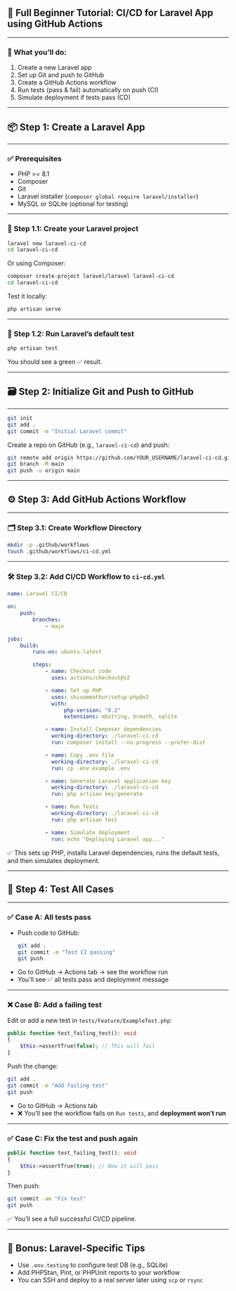 ## 🚀 Full Beginner Tutorial: CI/CD for Laravel App using GitHub Actions

---

### 📌 What you’ll do:

1. Create a new Laravel app
2. Set up Git and push to GitHub
3. Create a GitHub Actions workflow
4. Run tests (pass & fail) automatically on push (CI)
5. Simulate deployment if tests pass (CD)

---

## 📦 Step 1: Create a Laravel App

---

### ✅ Prerequisites

-   PHP >= 8.1
-   Composer
-   Git
-   Laravel installer (`composer global require laravel/installer`)
-   MySQL or SQLite (optional for testing)

---

### 🧱 Step 1.1: Create your Laravel project

```bash
laravel new laravel-ci-cd
cd laravel-ci-cd
```

Or using Composer:

```bash
composer create-project laravel/laravel laravel-ci-cd
cd laravel-ci-cd
```

Test it locally:

```bash
php artisan serve
```

---

### 🧪 Step 1.2: Run Laravel’s default test

```bash
php artisan test
```

You should see a green ✅ result.

---

## 🗃️ Step 2: Initialize Git and Push to GitHub

---

```bash
git init
git add .
git commit -m "Initial Laravel commit"
```

Create a repo on GitHub (e.g., `laravel-ci-cd`) and push:

```bash
git remote add origin https://github.com/YOUR_USERNAME/laravel-ci-cd.git
git branch -M main
git push -u origin main
```

---

## ⚙️ Step 3: Add GitHub Actions Workflow

---

### 🗂️ Step 3.1: Create Workflow Directory

```bash
mkdir -p .github/workflows
touch .github/workflows/ci-cd.yml
```

---

### 🛠️ Step 3.2: Add CI/CD Workflow to `ci-cd.yml`

```yaml
name: Laravel CI/CD

on:
    push:
        branches:
            - main

jobs:
    build:
        runs-on: ubuntu-latest

        steps:
            - name: Checkout code
              uses: actions/checkout@v2

            - name: Set up PHP
              uses: shivammathur/setup-php@v2
              with:
                  php-version: "8.2"
                  extensions: mbstring, bcmath, sqlite

            - name: Install Composer dependencies
              working-directory: ./laravel-ci-cd
              run: composer install --no-progress --prefer-dist

            - name: Copy .env file
              working-directory: ./laravel-ci-cd
              run: cp .env.example .env

            - name: Generate Laravel application key
              working-directory: ./laravel-ci-cd
              run: php artisan key:generate

            - name: Run Tests
              working-directory: ./laravel-ci-cd
              run: php artisan test

            - name: Simulate deployment
              run: echo "Deploying Laravel app..."
```

✅ This sets up PHP, installs Laravel dependencies, runs the default tests, and then simulates deployment.

---

## 🧪 Step 4: Test All Cases

---

### ✅ Case A: All tests pass

-   Push code to GitHub:
    ```bash
    git add .
    git commit -m "Test CI passing"
    git push
    ```
-   Go to GitHub → Actions tab → see the workflow run
-   You'll see ✅ all tests pass and deployment message

---

### ❌ Case B: Add a failing test

Edit or add a new test in `tests/Feature/ExampleTest.php`:

```php
public function test_failing_test(): void
{
    $this->assertTrue(false); // This will fail
}
```

Push the change:

```bash
git add .
git commit -m "Add failing test"
git push
```

-   Go to GitHub → Actions tab
-   ❌ You’ll see the workflow fails on `Run tests`, and **deployment won’t run**

---

### ✅ Case C: Fix the test and push again

```php
public function test_failing_test(): void
{
    $this->assertTrue(true); // Now it will pass
}
```

Then push:

```bash
git commit -am "Fix test"
git push
```

✅ You’ll see a full successful CI/CD pipeline.

---

## 🎉 Bonus: Laravel-Specific Tips

-   Use `.env.testing` to configure test DB (e.g., SQLite)
-   Add PHPStan, Pint, or PHPUnit reports to your workflow
-   You can SSH and deploy to a real server later using `scp` or `rsync`
